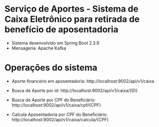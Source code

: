# Serviço de Aportes - Sistema de Caixa Eletrônico para retirada de benefício de aposentadoria

- Sistema desenvolvido em Spring Boot 2.3.8
- Mensageria: Apache Kafka

# Operações do sistema

- Aporte financeiro em aposentadoria: http://localhost:9002/api/v1/caixa

- Busca de Aporte por id: http://localhost:9002/api/v1/caixa/{ID}

- Busca de Aporte por CPF do Beneficiário: http://localhost:9002/api/v1/caixa/cpf/{CPF}

- Calcula Aposentadoria por CPF do Beneficiário: http://localhost:9002/api/v1/caixa/calcula/{CPF}